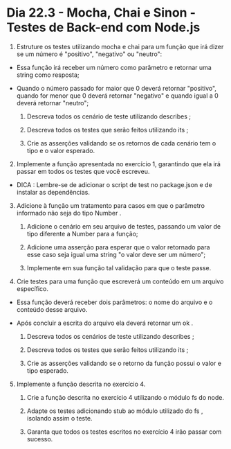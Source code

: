 # Dia 22.3 - Mocha, Chai e Sinon - Testes de Back-end com Node.js

1. Estruture os testes utilizando mocha e chai para um função que irá dizer se um número é "positivo", "negativo" ou "neutro":

- Essa função irá receber um número como parâmetro e retornar uma string como resposta;

- Quando o número passado for maior que 0 deverá retornar "positivo", quando for menor que 0 deverá retornar "negativo" e quando igual a 0 deverá retornar "neutro";

  1. Descreva todos os cenário de teste utilizando describes ;

  2. Descreva todos os testes que serão feitos utilizando its ;

  3. Crie as asserções validando se os retornos de cada cenário tem o tipo e o valor esperado.

2. Implemente a função apresentada no exercício 1, garantindo que ela irá passar em todos os testes que você escreveu.

- DICA : Lembre-se de adicionar o script de test no package.json e de instalar as dependências.

3. Adicione à função um tratamento para casos em que o parâmetro informado não seja do tipo Number .

   1. Adicione o cenário em seu arquivo de testes, passando um valor de tipo diferente a Number para a função;

   2. Adicione uma asserção para esperar que o valor retornado para esse caso seja igual uma string "o valor deve ser um número";

   3. Implemente em sua função tal validação para que o teste passe.

4. Crie testes para uma função que escreverá um conteúdo em um arquivo específico.

- Essa função deverá receber dois parâmetros: o nome do arquivo e o conteúdo desse arquivo.

- Após concluir a escrita do arquivo ela deverá retornar um ok .

  1. Descreva todos os cenários de teste utilizando describes ;

  2. Descreva todos os testes que serão feitos utilizando its ;

  3. Crie as asserções validando se o retorno da função possui o valor e tipo esperado.

5. Implemente a função descrita no exercício 4.

   1. Crie a função descrita no exercício 4 utilizando o módulo fs do node.

   2. Adapte os testes adicionando stub ao módulo utilizado do fs , isolando assim o teste.

   3. Garanta que todos os testes escritos no exercício 4 irão passar com sucesso.
